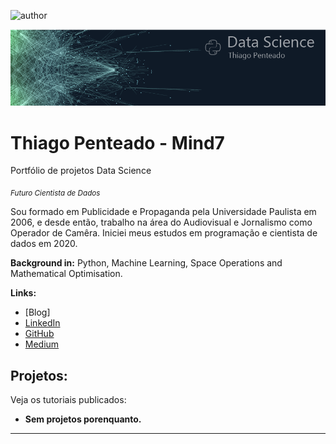 ![author](https://img.shields.io/badge/author-thiagomind7-red.svg)

<p align="center">
  <img src="banner1.png" >
  
# Thiago Penteado - Mind7
Portfólio de projetos Data Science

<sub>*Futuro Cientista de Dados*</sub>

Sou formado em Publicidade e Propaganda pela Universidade Paulista em 2006, e desde então, trabalho na área do Audiovisual e Jornalismo como Operador de Camêra. 
Iniciei meus estudos em programação e cientista de dados em 2020.

**Background in:** Python, Machine Learning, Space Operations and Mathematical Optimisation.

**Links:**
* [Blog]
* [LinkedIn](https://www.linkedin.com/in/thiago-penteado-579b269b)
* [GitHub](https://github.com/thiago-mind7/Mind7_data_science)
* [Medium](https://www.medium.com)


## Projetos:
Veja os tutoriais publicados:

* **Sem projetos porenquanto.**
---
